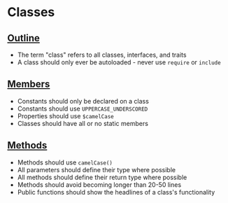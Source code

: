 # Classes

## [Outline](outline.md)

+ The term "class" refers to all classes, interfaces, and traits
+ A class should only ever be autoloaded - never use `require` or `include`

## [Members](members.md)

+ Constants should only be declared on a class
+ Constants should use `UPPERCASE_UNDERSCORED`
+ Properties should use `$camelCase`
+ Classes should have all or no static members

## [Methods](methods.md)

+ Methods should use `camelCase()`
+ All parameters should define their type where possible
+ All methods should define their return type where possible
+ Methods should avoid becoming longer than 20-50 lines
+ Public functions should show the headlines of a class's functionality
